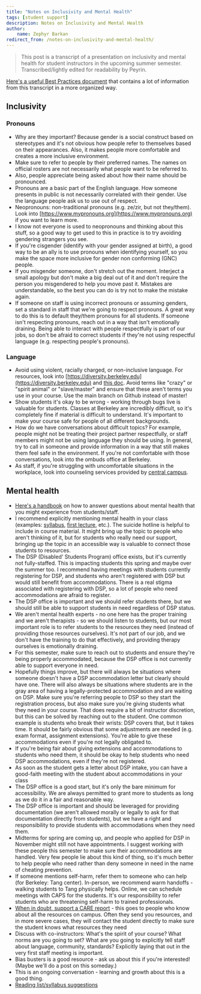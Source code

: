 ```yaml
---
title: "Notes on Inclusivity and Mental Health"
tags: [student support]
description: Notes on Inclusivity and Mental Health
author:
    name: Zephyr Barkan
redirect_from: /notes-on-inclusivity-and-mental-health/
---
```


> This post is a transcript of a presentation on inclusivity and mental health for student instructors in the upcoming summer semester. Transcribed/lightly edited for readability by Peyrin.

[Here's a useful Best Practices document](https://docs.google.com/document/d/1NvmF4HXH3-Zi0W1p4vYwHG4TWfV2EWN76HN3faZTYpY/edit?usp=sharing) that contains a lot of information from this transcript in a more organized way.

## Inclusivity

### Pronouns

* Why are they important? Because gender is a social construct based on stereotypes and it's not obvious how people refer to themselves based on their appearances. Also, it makes people more comfortable and creates a more inclusive environment.
* Make sure to refer to people by their preferred names. The names on official rosters are not necessarily what people want to be referred to.
* Also, people appreciate being asked about how their name should be pronounced.
* Pronouns are a basic part of the English language. How someone presents in public is not necessarily correlated with their gender. Use the language people ask us to use out of respect.
* Neopronouns: non-traditional pronouns (e.g. ze/zir, but not they/them). Look into [https://www.mypronouns.org](https://www.mypronouns.org) if you want to learn more.
* I know not everyone is used to neopronouns and thinking about this stuff, so a good way to get used to this in practice is to try avoiding gendering strangers you see.
* If you're cisgender (identify with your gender assigned at birth), a good way to be an ally is to use pronouns when identifying yourself, so you make the space more inclusive for gender non conforming (GNC) people.
* If you misgender someone, don't stretch out the moment. Interject a small apology but don't make a big deal out of it and don't require the person you misgendered to help you move past it. Mistakes are understandable, so the best you can do is try not to make the mistake again.
* If someone on staff is using incorrect pronouns or assuming genders, set a standard in staff that we're going to respect pronouns. A great way to do this is to default they/them pronouns for all students. If someone isn't respecting pronouns, reach out in a way that isn't emotionally draining.
Being able to interact with people respectfully is part of our jobs, so don't be afraid to correct students if they're not using respectful language (e.g. respecting people's pronouns).

### Language

* Avoid using violent, racially charged, or non-inclusive language. For resources, look into [https://diversity.berkeley.edu](https://diversity.berkeley.edu) and [this doc](https://drive.google.com/file/d/1lo2V-FwH7Cf8sOLYGvyZH4ioxQ8PnNZX/view). Avoid terms like "crazy" or "spirit animal" or "slave/master" and ensure that these aren't terms you use in your course. Use the main branch on Github instead of master!
* Show students it's okay to be wrong - working through bugs live is valuable for students. Classes at Berkeley are incredibly difficult, so it's completely fine if material is difficult to understand.
It's important to make your course safe for people of all different backgrounds.
* How do we have conversations about difficult topics? For example, people might not be treating their project partner respectfully, or staff members might not be using language they should be using. In general, try to call in someone and provide information in a way that still makes them feel safe in the environment. If you're not comfortable with those conversations, look into the ombuds office at Berkeley.
* As staff, if you're struggling with uncomfortable situations in the workplace, look into counseling services provided by [central campus](https://uhs.berkeley.edu/bewell).

## Mental health

* [Here's a handbook](https://uhs.berkeley.edu/counseling/prevention-education-outreach/mental-health-handbook) on how to answer questions about mental health that you might experience from students/staff.
* I recommend explicitly mentioning mental health in your class (examples: [syllabus](https://cs61bl.org/su21/about), [first lecture](https://docs.google.com/presentation/d/1wTf71_4RFHKayMMhmvCHy9MosiXk07z9C75-NjpsEDo/edit#slide=id.gdc5f6ed27a_3_124), etc.).
The suicide hotline is helpful to include in course material. It might bring up the topic to people who aren't thinking of it, but for students who really need our support, bringing up the topic in an accessible way is valuable to connect those students to resources.
* The DSP (Disabled' Students Program) office exists, but it's currently not fully-staffed. This is impacting students this spring and maybe over the summer too. I recommend having meetings with students currently registering for DSP, and students who aren't registered with DSP but would still benefit from accommodations. There is a real stigma associated with registering with DSP, so a lot of people who need accommodations are afraid to register.
* The DSP office is important and we should refer students there, but we should still be able to support students in need regardless of DSP status.
* We aren't mental health experts - no one here has the proper training and we aren't therapists - so we should listen to students, but our most important role is to refer students to the resources they need (instead of providing those resources ourselves). It's not part of our job, and we don't have the training to do that effectively, and providing therapy ourselves is emotionally draining.
* For this semester, make sure to reach out to students and ensure they're being properly accommodated, because the DSP office is not currently able to support everyone in need.
* Hopefully things improve, but there will always be situations where someone doesn't have a DSP accommodation letter but clearly should have one. There will also always be situations where students are in the gray area of having a legally-protected accommodation and are waiting on DSP. Make sure you're referring people to DSP so they start the registration process, but also make sure you're giving students what they need in your course. That does require a bit of instructor discretion, but this can be solved by reaching out to the student. One common example is students who break their wrists: DSP covers that, but it takes time. It should be fairly obvious that some adjustments are needed (e.g. exam format, assignment extensions). You're able to give these accommodations even if you're not legally obligated to.
* If you're being fair about giving extensions and accommodations to students who need them, it should be okay to help students who need DSP accommodations, even if they're not registered.
* As soon as the student gets a letter about DSP intake, you can have a good-faith meeting with the student about accommodations in your class
* The DSP office is a good start, but it's only the bare minimum for accessibility. We are always permitted to grant more to students as long as we do it in a fair and reasonable way.
* The DSP office is important and should be leveraged for providing documentation (we aren't allowed morally or legally to ask for that documentation directly from students), but we have a right and responsibility to provide students with accommodations when they need them.
* Midterms for spring are coming up, and people who applied for DSP in November might still not have appointments. I suggest working with these people this semester to make sure their accommodations are handled. Very few people lie about this kind of thing, so it's much better to help people who need rather than deny someone in need in the name of cheating prevention.
* If someone mentions self-harm, refer them to someone who can help (for Berkeley: Tang center). In-person, we recommend warm handoffs - walking students to Tang physically helps. Online, we can schedule meetings with CAPS for the students. It's our responsibility to refer students who are threatening self-harm to trained professionals.
* [When in doubt, support a CARE report](https://berkeley-advocate.symplicity.com/care_report/index.php/pid446448?) - this goes to people who know about all the resources on campus. Often they send you resources, and in more severe cases, they will contact the student directly to make sure the student knows what resources they need
* Discuss with co-instructors: What's the spirit of your course? What norms are you going to set? What are you going to explicitly tell staff about language, community, standards? Explicitly laying that out in the very first staff meeting is important.
* Bias busters is a good resource - ask us about this if you're interested! (Maybe we'll do a post on this someday.)
* This is an ongoing conversation - learning and growth about this is a good thing.
* [Reading list/syllabus suggestions](https://docs.google.com/document/d/1vKzZJ56K4V025mm02RWN_VNocRqeVNhqN_lKe10_Jwk/edit?usp=sharing)
